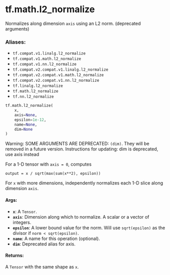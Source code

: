 <div itemscope itemtype="http://developers.google.com/ReferenceObject">
<meta itemprop="name" content="tf.math.l2_normalize" />
<meta itemprop="path" content="Stable" />
</div>

# tf.math.l2_normalize

Normalizes along dimension `axis` using an L2 norm. (deprecated arguments)

### Aliases:

* `tf.compat.v1.linalg.l2_normalize`
* `tf.compat.v1.math.l2_normalize`
* `tf.compat.v1.nn.l2_normalize`
* `tf.compat.v2.compat.v1.linalg.l2_normalize`
* `tf.compat.v2.compat.v1.math.l2_normalize`
* `tf.compat.v2.compat.v1.nn.l2_normalize`
* `tf.linalg.l2_normalize`
* `tf.math.l2_normalize`
* `tf.nn.l2_normalize`

``` python
tf.math.l2_normalize(
    x,
    axis=None,
    epsilon=1e-12,
    name=None,
    dim=None
)
```

<!-- Placeholder for "Used in" -->

Warning: SOME ARGUMENTS ARE DEPRECATED: `(dim)`. They will be removed in a future version.
Instructions for updating:
dim is deprecated, use axis instead

For a 1-D tensor with `axis = 0`, computes

    output = x / sqrt(max(sum(x**2), epsilon))

For `x` with more dimensions, independently normalizes each 1-D slice along
dimension `axis`.

#### Args:


* <b>`x`</b>: A `Tensor`.
* <b>`axis`</b>: Dimension along which to normalize.  A scalar or a vector of
  integers.
* <b>`epsilon`</b>: A lower bound value for the norm. Will use `sqrt(epsilon)` as the
  divisor if `norm < sqrt(epsilon)`.
* <b>`name`</b>: A name for this operation (optional).
* <b>`dim`</b>: Deprecated alias for axis.


#### Returns:

A `Tensor` with the same shape as `x`.
